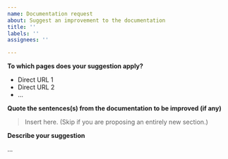 ```yaml
---
name: Documentation request
about: Suggest an improvement to the documentation
title: ''
labels: ''
assignees: ''

---
```


**To which pages does your suggestion apply?**

- Direct URL 1
- Direct URL 2
- ...

**Quote the sentences(s) from the documentation to be improved (if any)**

> Insert here. (Skip if you are proposing an entirely new section.)

**Describe your suggestion**

...
